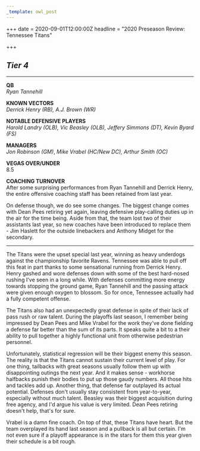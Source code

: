 ```yaml
---
_template: owl_post
---
```


+++
date = 2020-09-01T12:00:00Z
headline = "2020 Preseason Review: Tennessee Titans"

+++
## _Tier 4_

***

**QB**  
_Ryan Tannehill_

**KNOWN VECTORS**  
_Derrick Henry (RB), A.J. Brown (WR)_

**NOTABLE DEFENSIVE PLAYERS**  
_Harold Landry (OLB), Vic Beasley (OLB), Jeffery Simmons (DT), Kevin Byard (FS)_

**MANAGERS**  
_Jon Robinson (GM)_, _Mike Vrabel (HC/New DC), Arthur Smith (OC)_

**VEGAS OVER/UNDER**  
8\.5

**COACHING TURNOVER**  
After some surprising performances from Ryan Tannehill and Derrick Henry, the entire offensive coaching staff has been retained from last year.

On defense though, we do see some changes. The biggest change comes with Dean Pees retiring yet again, leaving defensive play-calling duties up in the air for the time being. Aside from that, the team lost two of their assistants last year, so new coaches have been introduced to replace them - Jim Haslett for the outside linebackers and Anthony Midget for the secondary.

***

The Titans were the upset special last year, winning as heavy underdogs against the championship favorite Ravens. Tennessee was able to pull off this feat in part thanks to some sensational running from Derrick Henry. Henry gashed and wore defenses down with some of the best hard-nosed rushing I've seen in a long while. With defenses committing more energy towards stopping the ground game, Ryan Tannehill and the passing attack were given enough oxygen to blossom. So for once, Tennessee actually had a fully competent offense.

The Titans also had an unexpectedly great defense in spite of their lack of pass rush or raw talent. During the playoffs last season, I remember being impressed by Dean Pees and Mike Vrabel for the work they've done fielding a defense far better than the sum of its parts. It speaks quite a bit to a their ability to pull together a highly functional unit from otherwise pedestrian personnel.

Unfortunately, statistical regression will be their biggest enemy this season. The reality is that the Titans cannot sustain their current level of play. For one thing, tailbacks with great seasons usually follow them up with disappointing outings the next year. And it makes sense - workhorse halfbacks punish their bodies to put up those gaudy numbers. All those hits and tackles add up. Another thing, that defense far outplayed its actual potential. Defenses don't usually stay consistent from year-to-year, especially without much talent. Beasley was their biggest acquisition during free agency, and I'd argue his value is very limited. Dean Pees retiring doesn't help, that's for sure.

Vrabel is a damn fine coach. On top of that, these Titans have heart. But the team overplayed its hand last season and a pullback is all but certain. I'm not even sure if a playoff appearance is in the stars for them this year given their schedule is a bit rough.  
